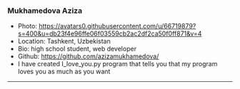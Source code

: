 ### Mukhamedova Aziza
- Photo: https://avatars0.githubusercontent.com/u/66719879?s=400&u=db23f4e96ffe06f03559cb2ac2df2ca50f0ff871&v=4
- Location: Tashkent, Uzbekistan
- Bio: high school student, web developer 
- Github: https://github.com/azizamukhamedova/
- I have created I_love_you.py program that tells you that my program loves you as much as you want
***